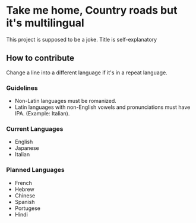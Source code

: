 # Take me home, Country roads but it's multilingual
This project is supposed to be a joke. Title is self-explanatory

## How to contribute
Change a line into a different language if it's in a repeat language.
### Guidelines

 - Non-Latin languages must be romanized.
 - Latin languages with non-English vowels and pronunciations must have IPA. (Example: Italian).
### Current Languages
 
 - English
 - Japanese
 - Italian
### Planned Languages
- French
- Hebrew
- Chinese
- Spanish
- Portugese
- Hindi
